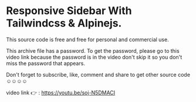 # Responsive Sidebar With Tailwindcss & Alpinejs.

This source code is free and free for personal and commercial use.

This archive file has a password. To get the password, please go to this video link because the password is in the video don't skip it so you don't miss the password that appears.

Don't forget to subscribe, like, comment and share to get other source code ☺☺☺☺

video link 👉 : https://youtu.be/soj-N5DMACI
